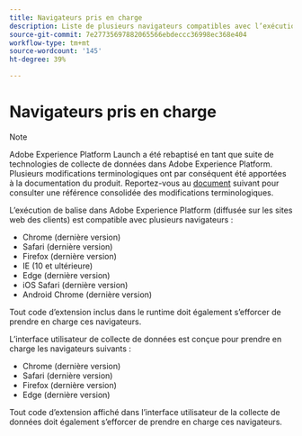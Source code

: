 ```yaml
---
title: Navigateurs pris en charge
description: Liste de plusieurs navigateurs compatibles avec l’exécution d’une balise Adobe Experience Platform.
source-git-commit: 7e27735697882065566ebdeccc36998ec368e404
workflow-type: tm+mt
source-wordcount: '145'
ht-degree: 39%

---
```


# Navigateurs pris en charge

>[!NOTE]
>
>Adobe Experience Platform Launch a été rebaptisé en tant que suite de technologies de collecte de données dans Adobe Experience Platform. Plusieurs modifications terminologiques ont par conséquent été apportées à la documentation du produit. Reportez-vous au [document](../term-updates.md) suivant pour consulter une référence consolidée des modifications terminologiques.

L’exécution de balise dans Adobe Experience Platform (diffusée sur les sites web des clients) est compatible avec plusieurs navigateurs :

- Chrome (dernière version)
- Safari (dernière version)
- Firefox (dernière version)
- IE (10 et ultérieure)
- Edge (dernière version)
- iOS Safari (dernière version)
- Android Chrome (dernière version)

Tout code d’extension inclus dans le runtime doit également s’efforcer de prendre en charge ces navigateurs.

L’interface utilisateur de collecte de données est conçue pour prendre en charge les navigateurs suivants :

- Chrome (dernière version)
- Safari (dernière version)
- Firefox (dernière version)
- Edge (dernière version)

Tout code d’extension affiché dans l’interface utilisateur de la collecte de données doit également s’efforcer de prendre en charge ces navigateurs.
